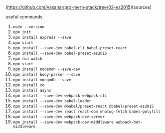 (https://github.com/vasansr/pro-mern-stack/tree/02-es2015)[sources]

useful commands
1. `node --version` 
2. `npm init`
3. `npm install express --save`
4. `npm start`
5. `npm install --save-dev babel-cli babel-preset-react`
6. `npm install --save-dev babel-preset-es2015`
7. `npm run watch`
8. `npm start`
9. `npm install nodemon --save-dev`
10. `npm install body-parser --save`
11. `npm install mongodb --save`
12. `npm install co`
13. `npm install async`
14. `npm install --save-dev webpack webpack-cli`
15. `npm install --save-dev babel-loader`
16. `npm install --save-dev @babel/preset-react @babel/preset-es2015`
17. `npm install --save-dev react react-dom whatwg-fetch babel-polyfill`
18. `npm install --save-dev webpack-dev-server`
19. `npm install --save-dev webpack-dev-middleware webpack-hot-middleware`